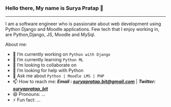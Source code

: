 ### Hello there, My name is Surya Pratap 👋
<!-- blank line -->
----
<!-- blank line -->

I am a software engineer who is passionate about web development using Python Django and Moodle applications. Few tech that I enjoy working in, are Python,Django, JS, Moodle and MySql.

About me:

- 🔭 I’m currently working on ```Python with Django```
- 🌱 I’m currently learning ```Python ML```
- 👯 I’m looking to collaborate on 
- 🤔 I’m looking for help with Python
- 💬 Ask me about ````Python | Moodle LMS | PHP````
- 📫 How to reach me: ***Email : suryapratap.bit@gmail.com*** | ***Twitter: <a href=''>suryapratap_bit</a>***
- 😄 Pronouns: ...
- ⚡ Fun fact: ...

